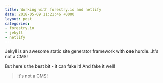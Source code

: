 ```yaml
---
title: Working with forestry.io and netlify
date: 2018-05-09 11:21:46 +0000
layout: post
categories:
- forestry.io
- jekyll
- netlify
---
```

Jekyll is an awesome static site generator framework with **one** hurdle...It's not a CMS! 

But here's the best bit - it can fake it! And fake it well!

> It's not a CMS!